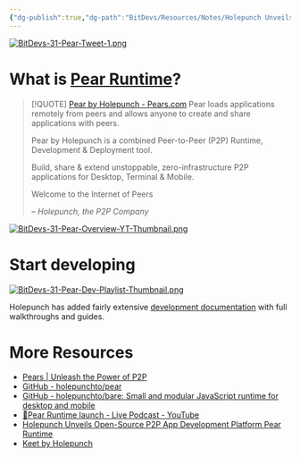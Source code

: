 ```yaml
---
{"dg-publish":true,"dg-path":"BitDevs/Resources/Notes/Holepunch Unveils Open-Source P2P App Development Platform Pear Runtime.md","permalink":"/bit-devs/resources/notes/holepunch-unveils-open-source-p2-p-app-development-platform-pear-runtime/","title":"Holepunch Unveils Open-Source P2P App Development Platform Pear Runtime","tags":["bitdevs","socratic-31","holepunch","p2p"],"noteIcon":"3","created":"2024-02-18T10:36:46.192-10:00","updated":"2024-02-19T11:06:13.182-10:00"}
---
```


[![BitDevs-31-Pear-Tweet-1.png](/img/user/para/artifacts/BitDevs-31-Pear-Tweet-1.png)](https://x.com/mafintosh/status/1757790686449963339?s=20)
# What is [Pear Runtime](https://pears.com/)?

> [!QUOTE] [Pear by Holepunch - Pears.com](https://docs.pears.com/)
> Pear loads applications remotely from peers and allows anyone to create and share applications with peers.
> 
> Pear by Holepunch is a combined Peer-to-Peer (P2P) Runtime, Development & Deployment tool.
> 
> Build, share & extend unstoppable, zero-infrastructure P2P applications for Desktop, Terminal & Mobile.
> 
> Welcome to the Internet of Peers
> 
> _– Holepunch, the P2P Company_

[![BitDevs-31-Pear-Overview-YT-Thumbnail.png](/img/user/para/artifacts/BitDevs-31-Pear-Overview-YT-Thumbnail.png)](https://youtu.be/1pl7SQy93G4?si=V6tttdI5sUFrA-Hy)

# Start developing

[![BitDevs-31-Pear-Dev-Playlist-Thumbnail.png](/img/user/para/artifacts/BitDevs-31-Pear-Dev-Playlist-Thumbnail.png)](https://www.youtube.com/watch?v=y2G97xz78gU&list=PLEZwCXa1K8Q629mWmpcSYCVMDoi0s8hzI)

Holepunch has added fairly extensive [development documentation](https://docs.pears.com/) with full walkthroughs and guides.

# More Resources
- [Pears | Unleash the Power of P2P](https://pears.com/)
- [GitHub - holepunchto/pear](https://github.com/holepunchto/pear)
- [GitHub - holepunchto/bare: Small and modular JavaScript runtime for desktop and mobile](https://github.com/holepunchto/bare)
- [🍐Pear Runtime launch - Live Podcast - YouTube](https://youtu.be/lmOom5xxVs8?si=C9Jb7cTg-oDYYJ78)
- [Holepunch Unveils Open-Source P2P App Development Platform Pear Runtime](https://www.nobsbitcoin.com/holepunch-unveils-pear-runtime/)
- [Keet by Holepunch](https://keet.io/)